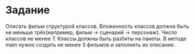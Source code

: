 # Задание

Описать фильм структурой классов. Вложенность классов должна быть не меньше трёх(например, фильм -> сценарий -> персонаж). Число классов не менее 7. Классы должны быть разбиты на пакеты. В методе main нужно создать не менее 3 фильмов и заполнить их описание.